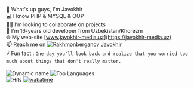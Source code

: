 👋 What's up guys, I'm Javokhir \
💻 I know PHP & MYSQL & OOP \
👨‍💻 I’m looking to collaborate on projects \
💬 I'm 16-years old developer from Uzbekistan/Khorezm \
🌐 My web-site [www.javokhir-media.uz](https://javokhir-media.uz) \
📫 Reach me on [![Rakhmonberganov Javokhir](https://img.shields.io/badge/JavokhirMedia-30302f?style=flat&logo=telegram)](https://t.me/JavohirRaxmonberganov) \
⚡ Fun fact : `One day you'll look back and realize that you worried too much about things that don't really matter.` \
\
![Dynamic name](https://github-readme-stats.vercel.app/api?username=JavokhirMedia&show_icons=true&theme=radical) ![Top Languages](https://github-readme-stats.vercel.app/api/top-langs/?username=JavokhirMedia&layout=compact&theme=radical) \
![Hits](https://hits.seeyoufarm.com/api/count/incr/badge.svg?url=https://github.com/JavokhirMedia/) [![wakatime](https://wakatime.com/badge/user/582f0586-04d8-4d30-aec7-26e33f9979a8.svg)](https://wakatime.com/@582f0586-04d8-4d30-aec7-26e33f9979a8)
